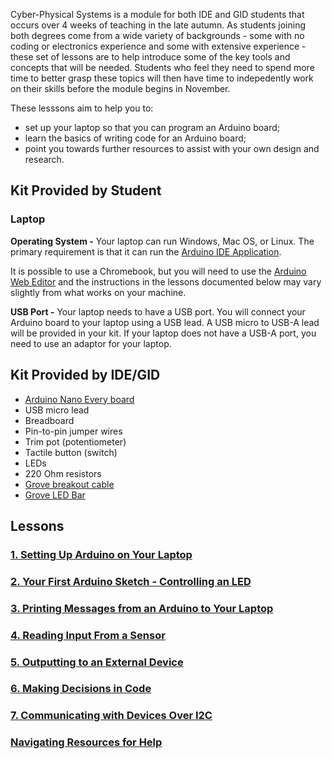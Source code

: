 Cyber-Physical Systems is a module for both IDE and GID students that occurs over 4 weeks of teaching in the late autumn. As students joining both degrees come from a wide variety of backgrounds - some with no coding or electronics experience and some with extensive experience - these set of lessons are to help introduce some of the key tools and concepts that will be needed. Students who feel they need to spend more time to better grasp these topics will then have time to indepedently work on their skills before the module begins in November.

These lesssons aim to help you to: 
* set up your laptop so that you can program an Arduino board;
* learn the basics of writing code for an Arduino board;
* point you towards further resources to assist with your own design and research.

## Kit Provided by Student
### Laptop
**Operating System -** Your laptop can run Windows, Mac OS, or Linux. The primary requirement is that it can run the [Arduino IDE Application](https://www.arduino.cc/en/software).

It is possible to use a Chromebook, but you will need to use the [Arduino Web Editor](https://create.arduino.cc/editor/) and the instructions in the lessons documented below may vary slightly from what works on your machine.

**USB Port -** Your laptop needs to have a USB port. You will connect your Arduino board to your laptop using a USB lead. A USB micro to USB-A lead will be provided in your kit. If your laptop does not have a USB-A port, you need to use an adaptor for your laptop.


## Kit Provided by IDE/GID
* [Arduino Nano Every board](https://docs.arduino.cc/hardware/nano-every)
* USB micro lead
* Breadboard
* Pin-to-pin jumper wires
* Trim pot (potentiometer)
* Tactile button (switch)
* LEDs
* 220 Ohm resistors
* [Grove breakout cable](https://wiki.seeedstudio.com/Grove_System/#grove-to-4-pin-femalemale-jumper)
* [Grove LED Bar](https://wiki.seeedstudio.com/Grove-LED_Bar/)



## Lessons

### [1. Setting Up Arduino on Your Laptop](https://github.com/IDE-GID-Cyberphysical-Systems/CPS-Fundamentals/wiki/Setting-Up-Arduino-on-Your-Laptop)

### [2. Your First Arduino Sketch - Controlling an LED](https://github.com/IDE-GID-Cyberphysical-Systems/CPS-Fundamentals/wiki/Controlling-an-LED)

### [3. Printing Messages from an Arduino to Your Laptop](https://github.com/IDE-GID-Cyberphysical-Systems/CPS-Fundamentals/wiki/Printing-Messages-from-an-Arduino-to-Your-Laptop)

### [4. Reading Input From a Sensor](https://github.com/IDE-GID-Cyberphysical-Systems/CPS-Fundamentals/wiki/Reading-Input-From-a-Sensor)

### [5. Outputting to an External Device](https://github.com/IDE-GID-Cyberphysical-Systems/CPS-Fundamentals/wiki/Outputting-to-an-External-Device)

### [6. Making Decisions in Code](https://github.com/IDE-GID-Cyberphysical-Systems/CPS-Fundamentals/wiki/Making-Decisions-in-Code)

### [7. Communicating with Devices Over I2C](https://github.com/IDE-GID-Cyberphysical-Systems/CPS-Fundamentals/wiki/Communicating-with-Devices-Over-I2C)

### [Navigating Resources for Help](https://github.com/IDE-GID-Cyberphysical-Systems/CPS-Fundamentals/wiki/Navigating-Resources-for-Help)
